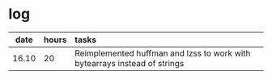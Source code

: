 # log

| date  | hours| tasks |
| :----:|:-----| :-----|
| 16.10 |  20  | Reimplemented huffman and lzss to work with bytearrays instead of strings|
